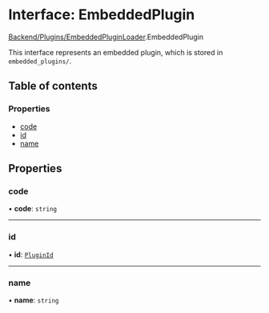 # Interface: EmbeddedPlugin

[Backend/Plugins/EmbeddedPluginLoader](../modules/Backend_Plugins_EmbeddedPluginLoader.md).EmbeddedPlugin

This interface represents an embedded plugin, which is stored in `embedded_plugins/`.

## Table of contents

### Properties

- [code](Backend_Plugins_EmbeddedPluginLoader.EmbeddedPlugin.md#code)
- [id](Backend_Plugins_EmbeddedPluginLoader.EmbeddedPlugin.md#id)
- [name](Backend_Plugins_EmbeddedPluginLoader.EmbeddedPlugin.md#name)

## Properties

### code

• **code**: `string`

---

### id

• **id**: [`PluginId`](../modules/Backend_Plugins_SerializedPlugin.md#pluginid)

---

### name

• **name**: `string`
